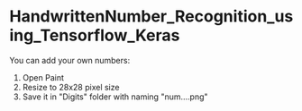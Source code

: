 # HandwrittenNumber_Recognition_using_Tensorflow_Keras

You can add your own numbers:
1. Open Paint
2. Resize to 28x28 pixel size
3. Save it in "Digits" folder with naming "num....png"

